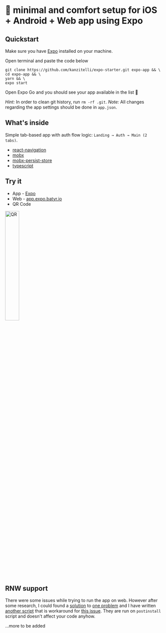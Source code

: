 # 🦥 minimal and comfort setup for iOS + Android + Web app using Expo

## Quickstart
Make sure you have [Expo](https://expo.io) installed on your machine.

Open terminal and paste the code below
```
git clone https://github.com/kanzitelli/expo-starter.git expo-app && \
cd expo-app && \
yarn && \
expo start
```

Open Expo Go and you should see your app available in the list 🥳

*Hint:* In order to clean git history, run `rm -rf .git`.
*Note:* All changes regarding the app settings should be done in `app.json`.

## What's inside
Simple tab-based app with auth flow logic: `Landing → Auth → Main (2 tabs)`.

- [react-navigation](https://github.com/react-navigation/react-navigation)
- [mobx](https://github.com/mobxjs/mobx)
- [mobx-persist-store](https://github.com/quarrant/mobx-persist-store)
- [typescript](https://github.com/microsoft/TypeScript)

## Try it
- App - [Expo](https://expo.io/@kanzitelli/projects/expo-starter)
- Web - [app.expo.batyr.io](https://app.expo.batyr.io)
- QR Code
<img src="https://xxx-files.ggc.team/oss/expo-starter/qr_code.png" width="30%" title="QR">

## RNW support
There were some issues while trying to run the app on web. However after some research, I could found a [solution]() to [one problem]() and I have written [another script]() that is workaround for [this issue](). They are run on `postinstall` script and doesn't affect your code anyhow.

...more to be added